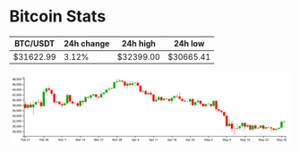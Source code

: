 # Bitcoin Stats

BTC/USDT|24h change|24h high|24h low|
|---|---|---|---|
|$31622.99|3.12%|$32399.00|$30665.41|

<img src="./chart.svg">
